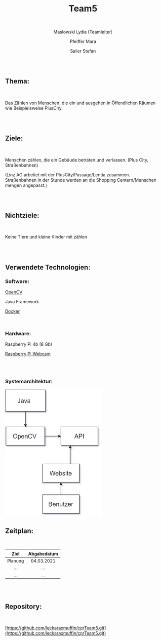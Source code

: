 <h1 align="center" > Team5 </h1>

<br>

<p align="center" > Maslowski Lydia (Teamleiter) </p> 

<p align="center" > Pfeiffer Mara </p>

<p align="center" > Sailer Stefan </p>

<br>

<br>

## Thema:

<br>

Das Zählen von Menschen, die ein und ausgehen in Öffendlichen Räumen wie Beispielsweise PlusCity.

<br>

<br>

## Ziele:

<br>

Menschen zählen, die ein Gebäude beträten und verlassen. (Plus City, Straßenbahnen)

(Linz AG arbeitet mit der PlusCity/Passage/Lentia zusammen. Straßenbahnen in der Stunde werden an die Shopping Centern/Menschen mengen angepasst.)

<br>

<br>

## Nichtziele:

<br>

Keine Tiere und kleine Kinder mit zählen

<br>

<br>

## Verwendete Technologien:

### Software:

[OpenCV](https://opencv.org/)

Java Framework

[Docker](www.docker.com)

<br>

### Hardware:

Raspberry PI 4b (8 Gb)

[Raspberry PI Webcam](https://at.rs-online.com/web/p/raspberry-pi-kameras/9132664/)

<br>

<br>

### Systemarchitektur:

<img src="/ProjectDescription/Flowchart.jpg" alt="Flowchart von der Systemarchitektur" />

<br>

## Zeitplan:

<br>

|      Ziel     |  Abgabedatum  |       
| :-----------: |:-------------:| 
|    Planung    |   04.03.2021  |       
|      ...      |      ...      |       
|      ...      |      ...      |       

<br>

<br>

## Repository:

<br>

[https://github.com/leckaraxmuffin/cprTeam5.git](https://github.com/leckaraxmuffin/cprTeam5.git)

<br>

<br>
